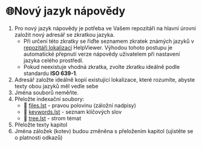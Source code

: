 # 🌐Nový jazyk nápovědy

1. Pro nový jazyk nápovědy je potřeba ve Vašem repozitáři na hlavní úrovni založit nový adresář se zkratkou jazyka.
    - Při určení této zkratky se řiďte seznamem zkratek známých jazyků v [repozitáři lokalizací][Localiz] HelpViewer. Výhodou tohoto postupu je automatické přepnutí verze nápovědy uživatelem při nastavení jazyka celého prostředí.
    - Pokud neexistuje vhodná zkratka, zvolte zkratku ideálně podle standardu **ISO 639-1**.
2. Adresář založte ideálně kopií existující lokalizace, které rozumíte, abyste texty obou jazyků měl vedle sebe
3. Jména souborů neměňte.
4. Přeložte indexační soubory:
    - 📑 [files.lst][Dfiles.lst] - pravou polovinu (záložní nadpisy)
    - 📇 [keywords.lst][Dkeywords.lst] - seznam klíčových slov
    - 📖 [tree.lst][Dtree.lst] - strom témat
5. Přeložte texty kapitol
6. Jména záložek (kotev) budou změněna s přeložením kapitol (ujistěte se o platnosti odkazů)

[Localiz]: https://github.com/HelpViewer/Translations "Lokalizace HelpViewer"
[Dfiles.lst]: mdata/files.lst.md "files.lst"
[Dkeywords.lst]: mdata/keywords.lst.md "keywords.lst"
[Dtree.lst]: mdata/tree.lst.md "tree.lst"
